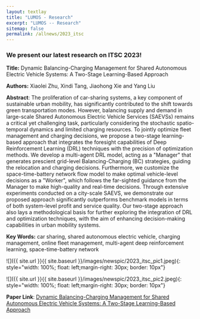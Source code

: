 ```yaml
---
layout: textlay
title: "LUMOS - Research"
excerpt: "LUMOS -- Research"
sitemap: false
permalink: /allnews/2023_itsc
---
```


### We present our latest research on ITSC 2023!

**Title:** Dynamic Balancing-Charging Management for Shared Autonomous Electric Vehicle Systems: A Two-Stage Learning-Based Approach

**Authors:** Xiaolei Zhu, Xindi Tang, Jiaohong Xie and Yang Liu

**Abstract**: The proliferation of car-sharing systems, a key component of sustainable urban mobility, has significantly contributed to the shift towards green transportation modes. However, balancing supply and demand in large-scale Shared Autonomous Electric Vehicle Services (SAEVSs) remains a critical yet challenging task, particularly considering the stochastic spatio-temporal dynamics and limited charging resources. To jointly optimize fleet management and charging decisions, we propose a two-stage learning-based approach that integrates the foresight capabilities of Deep Reinforcement Learning (DRL) techniques with the precision of optimization methods. We develop a multi-agent DRL model, acting as a "Manager" that generates prescient grid-level Balancing-Charging (BC) strategies, guiding the relocation and charging decisions. Furthermore, we customize the space-time-battery network flow model to make optimal vehicle-level decisions as a "Worker", which follows the far-sighted guidance from the Manager to make high-quality and real-time decisions. Through extensive experiments conducted on a city-scale SAEVS, we demonstrate our proposed approach significantly outperforms benchmark models in terms of both system-level profit and service quality. Our two-stage approach also lays a methodological basis for further exploring the integration of DRL and optimization techniques, with the aim of enhancing decision-making capabilities in urban mobility systems.

**Key Words:** car sharing, shared autonomous electric vehicle, charging management, online fleet management, multi-agent deep reinforcement learning, space-time-battery network

![]({{ site.url }}{{ site.baseurl }}/images/newspic/2023_itsc_pic1.jpeg){: style="width: 100%; float: left;margin-right: 30px; border: 10px"}

![]({{ site.url }}{{ site.baseurl }}/images/newspic/2023_itsc_pic2.jpeg){: style="width: 100%; float: left;margin-right: 30px; border: 10px"}

<strong>Paper Link</strong>: <a href=""> Dynamic Balancing-Charging Management for Shared
Autonomous Electric Vehicle Systems:
A Two-Stage Learning-Based Approach</a>

<br><br>

